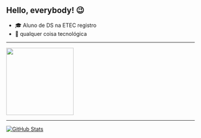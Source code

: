 ## Hello, everybody! :wink:

- :mortar_board:  Aluno de DS na ETEC registro
- :purple_heart: qualquer coisa tecnológica
<hr>
<a href="https://github.com/gusxzv/gusxzv">
<img height="180em" src="https://github-readme-stats.vercel.app/api/top-langs/?username=gusxzv&layout=compact&langs_count=7&theme=dracula"/>
</a>
<hr>
<a href="https://github.com/gusxzv/gusxzv">
<img align="center" src="https://github-readme-stats.vercel.app/api?username=gusxzv&show_icons=true&line_height=27&theme=dracula" alt="GitHub Stats"/>
</a>

